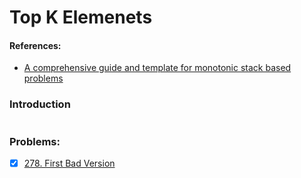 # Top K Elemenets

#### References:
- [A comprehensive guide and template for monotonic stack based problems](https://leetcode.com/discuss/study-guide/2347639/A-comprehensive-guide-and-template-for-monotonic-stack-based-problems)

### Introduction
  
  ```python 
  ```
 
### Problems: 
- [x] [278. First Bad Version](https://leetcode.com/problems/first-bad-version/description/) 
